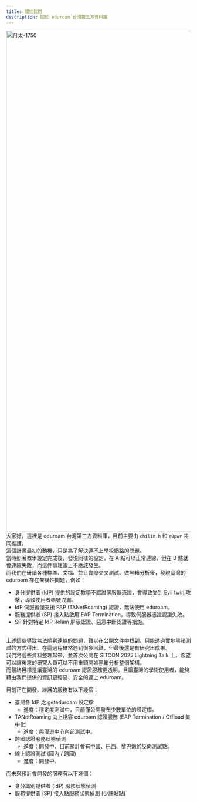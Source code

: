```yaml
---
title: 關於我們
description: 關於 eduroam 台灣第三方資料庫
---
```

<a data-flickr-embed="true" href="https://www.flickr.com/photos/sitcon/54480177114/in/album-72177720325586725/" title="月太-1750"><img src="https://live.staticflickr.com/65535/54480177114_4fc4619beb_k.jpg" width="2048" height="1365" alt="月太-1750"/></a><script async src="//embedr.flickr.com/assets/client-code.js" charset="utf-8"></script><br>
大家好，這裡是 eduroam 台灣第三方資料庫，目前主要由 `chilin.h` 和 `e0pwr` 共同維護。<br>
這個計畫最初的動機，只是為了解決連不上學校網路的問題。<br>
當時照著教學設定完成後，發現同樣的設定，在 A 點可以正常連線，但在 B 點就會連線失敗，而這件事理論上不應該發生。<br>
而我們在研讀各種標準、文檔、並且實際交叉測試、做黑箱分析後，發現臺灣的 eduroam 存在架構性問題，例如：<br>
- 身分提供者 (IdP) 提供的設定教學不認證伺服器憑證，會導致受到 Evil twin 攻擊，導致使用者帳號洩漏。
- IdP 伺服器僅支援 PAP (TANetRoaming) 認證，無法使用 eduroam。
- 服務提供者 (SP) 接入點啟用 EAP Termination，導致伺服器憑證認證失敗。
- SP 針對特定 IdP Relam 屏蔽認證、惡意中斷認證等措施。
<br>
上述這些導致無法順利連線的問題，難以在公開文件中找到，只能透過實地黑箱測試的方式得出。在這過程雖然遇到很多困難，但最後還是有研究出成果。<br>
我們將這些資料整理起來，並首次公開在 SITCON 2025 Lightning Talk 上，希望可以讓後來的研究人員可以不用重頭開始黑箱分析整個架構。<br>
而最終目標是讓臺灣的 eduroam 認證服務更透明。且讓臺灣的學術使用者，能夠藉由我們提供的資訊更輕易、安全的連上 eduroam。<br>

目前正在開發、維護的服務有以下幾個：<br>
- 臺灣各 IdP 之 geteduroam 設定檔
    - 進度：穩定度測試中，目前僅公開發布少數單位的設定檔。
- TANetRoaming 向上相容 eduroam 認證服務 (EAP Termination / Offload 集中化)
    - 進度：與漫遊中心內部測試中。
- 跨國認證服務狀態偵測
    - 進度：開發中，目前預計會有中國、巴西、黎巴嫩的反向測試點。
- 線上認證測試 (國內 / 跨國)
    - 進度：開發中。

而未來預計會開發的服務有以下幾個：<br>
- 身分識別提供者 (IdP) 服務狀態偵測
- 服務提供者 (SP) 接入點服務狀態偵測 (少許站點)